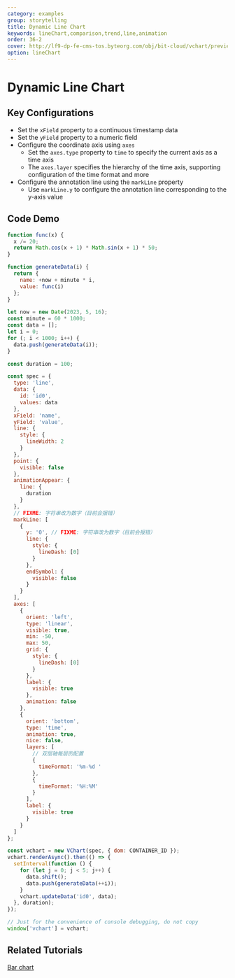```yaml
---
category: examples
group: storytelling
title: Dynamic Line Chart
keywords: lineChart,comparison,trend,line,animation
order: 36-2
cover: http://lf9-dp-fe-cms-tos.byteorg.com/obj/bit-cloud/vchart/preview/storytelling/dynamic-line-chart.gif
option: lineChart
---
```


# Dynamic Line Chart

## Key Configurations

- Set the `xField` property to a continuous timestamp data
- Set the `yField` property to a numeric field
- Configure the coordinate axis using `axes`
  - Set the `axes.type` property to `time` to specify the current axis as a time axis
  - The `axes.layer` specifies the hierarchy of the time axis, supporting configuration of the time format and more
- Configure the annotation line using the `markLine` property
  - Use `markLine.y` to configure the annotation line corresponding to the y-axis value

## Code Demo

```javascript livedemo
function func(x) {
  x /= 20;
  return Math.cos(x + 1) * Math.sin(x + 1) * 50;
}

function generateData(i) {
  return {
    name: +now + minute * i,
    value: func(i)
  };
}

let now = new Date(2023, 5, 16);
const minute = 60 * 1000;
const data = [];
let i = 0;
for (; i < 1000; i++) {
  data.push(generateData(i));
}

const duration = 100;

const spec = {
  type: 'line',
  data: {
    id: 'id0',
    values: data
  },
  xField: 'name',
  yField: 'value',
  line: {
    style: {
      lineWidth: 2
    }
  },
  point: {
    visible: false
  },
  animationAppear: {
    line: {
      duration
    }
  },
  // FIXME: 字符串改为数字（目前会报错）
  markLine: [
    {
      y: '0', // FIXME: 字符串改为数字（目前会报错）
      line: {
        style: {
          lineDash: [0]
        }
      },
      endSymbol: {
        visible: false
      }
    }
  ],
  axes: [
    {
      orient: 'left',
      type: 'linear',
      visible: true,
      min: -50,
      max: 50,
      grid: {
        style: {
          lineDash: [0]
        }
      },
      label: {
        visible: true
      },
      animation: false
    },
    {
      orient: 'bottom',
      type: 'time',
      animation: true,
      nice: false,
      layers: [
        // 双层轴每层的配置
        {
          timeFormat: '%m-%d '
        },
        {
          timeFormat: '%H:%M'
        }
      ],
      label: {
        visible: true
      }
    }
  ]
};

const vchart = new VChart(spec, { dom: CONTAINER_ID });
vchart.renderAsync().then(() => {
  setInterval(function () {
    for (let j = 0; j < 5; j++) {
      data.shift();
      data.push(generateData(++i));
    }
    vchart.updateData('id0', data);
  }, duration);
});

// Just for the convenience of console debugging, do not copy
window['vchart'] = vchart;
```

## Related Tutorials

[Bar chart](link)
